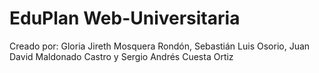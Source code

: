 # EduPlan Web-Universitaria
Creado por: 
Gloria Jireth Mosquera Rondón,
Sebastián Luis Osorio,
Juan David Maldonado Castro y
Sergio Andrés Cuesta Ortiz
